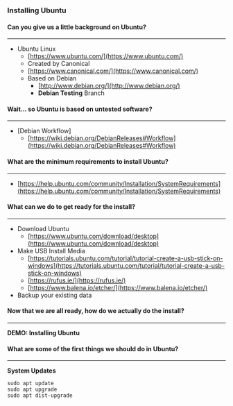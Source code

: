 ### Installing Ubuntu

#### Can you give us a little background on Ubuntu?

---

- Ubuntu Linux
  - [https://www.ubuntu.com/](https://www.ubuntu.com/)
  - Created by Canonical
  - [https://www.canonical.com/](https://www.canonical.com/)
  - Based on Debian
    - [http://www.debian.org/](http://www.debian.org/)
    - **Debian Testing** Branch

#### Wait... so Ubuntu is based on untested software?

---

- [Debian Workflow]
  - [https://wiki.debian.org/DebianReleases#Workflow](https://wiki.debian.org/DebianReleases#Workflow)

#### What are the minimum requirements to install Ubuntu?

---

- [https://help.ubuntu.com/community/Installation/SystemRequirements](https://help.ubuntu.com/community/Installation/SystemRequirements)

#### What can we do to get ready for the install?

---

- Download Ubuntu
  - [https://www.ubuntu.com/download/desktop](https://www.ubuntu.com/download/desktop)
- Make USB Install Media
  - [https://tutorials.ubuntu.com/tutorial/tutorial-create-a-usb-stick-on-windows](https://tutorials.ubuntu.com/tutorial/tutorial-create-a-usb-stick-on-windows)
  - [https://rufus.ie/](https://rufus.ie/)
  - [https://www.balena.io/etcher/](https://www.balena.io/etcher/)
- Backup your existing data

#### Now that we are all ready, how do we actually do the install?

---

**DEMO: Installing Ubuntu**

#### What are some of the first things we should do in Ubuntu?

---

**System Updates**

```
sudo apt update
sudo apt upgrade
sudo apt dist-upgrade
```
